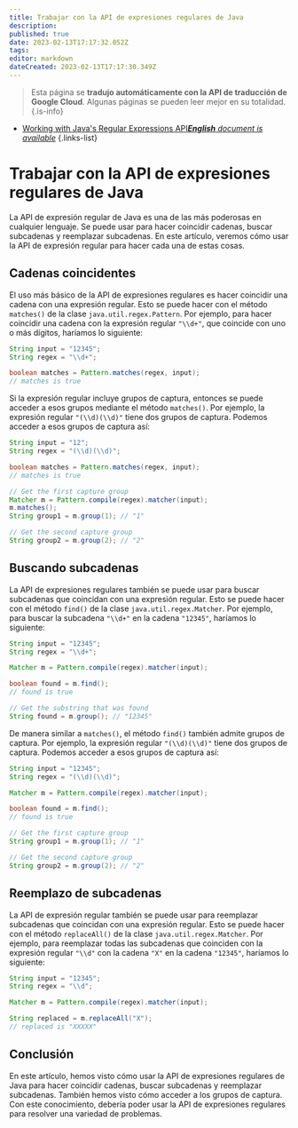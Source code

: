 ```yaml
---
title: Trabajar con la API de expresiones regulares de Java
description: 
published: true
date: 2023-02-13T17:17:32.052Z
tags: 
editor: markdown
dateCreated: 2023-02-13T17:17:30.349Z
---
```


> Esta página se **tradujo automáticamente con la API de traducción de Google Cloud**.
Algunas páginas se pueden leer mejor en su totalidad.{.is-info}



- [Working with Java's Regular Expressions API***English** document is available*](/en/Knowledge-base/Java/working-with-java-s-regular-expressions-api)
{.links-list}


# Trabajar con la API de expresiones regulares de Java

La API de expresión regular de Java es una de las más poderosas en cualquier lenguaje. Se puede usar para hacer coincidir cadenas, buscar subcadenas y reemplazar subcadenas. En este artículo, veremos cómo usar la API de expresión regular para hacer cada una de estas cosas.

## Cadenas coincidentes

El uso más básico de la API de expresiones regulares es hacer coincidir una cadena con una expresión regular. Esto se puede hacer con el método `matches()` de la clase `java.util.regex.Pattern`. Por ejemplo, para hacer coincidir una cadena con la expresión regular `"\\d+"`, que coincide con uno o más dígitos, haríamos lo siguiente:

```java
String input = "12345";
String regex = "\\d+";

boolean matches = Pattern.matches(regex, input);
// matches is true
```

Si la expresión regular incluye grupos de captura, entonces se puede acceder a esos grupos mediante el método `matches()`. Por ejemplo, la expresión regular `"(\\d)(\\d)"` tiene dos grupos de captura. Podemos acceder a esos grupos de captura así:

```java
String input = "12";
String regex = "(\\d)(\\d)";

boolean matches = Pattern.matches(regex, input);
// matches is true

// Get the first capture group
Matcher m = Pattern.compile(regex).matcher(input);
m.matches();
String group1 = m.group(1); // "1"

// Get the second capture group
String group2 = m.group(2); // "2"
```

## Buscando subcadenas

La API de expresiones regulares también se puede usar para buscar subcadenas que coincidan con una expresión regular. Esto se puede hacer con el método `find()` de la clase `java.util.regex.Matcher`. Por ejemplo, para buscar la subcadena `"\\d+"` en la cadena `"12345"`, haríamos lo siguiente:

```java
String input = "12345";
String regex = "\\d+";

Matcher m = Pattern.compile(regex).matcher(input);

boolean found = m.find();
// found is true

// Get the substring that was found
String found = m.group(); // "12345"
```

De manera similar a `matches()`, el método `find()` también admite grupos de captura. Por ejemplo, la expresión regular `"(\\d)(\\d)"` tiene dos grupos de captura. Podemos acceder a esos grupos de captura así:

```java
String input = "12345";
String regex = "(\\d)(\\d)";

Matcher m = Pattern.compile(regex).matcher(input);

boolean found = m.find();
// found is true

// Get the first capture group
String group1 = m.group(1); // "1"

// Get the second capture group
String group2 = m.group(2); // "2"
```

## Reemplazo de subcadenas

La API de expresión regular también se puede usar para reemplazar subcadenas que coincidan con una expresión regular. Esto se puede hacer con el método `replaceAll()` de la clase `java.util.regex.Matcher`. Por ejemplo, para reemplazar todas las subcadenas que coinciden con la expresión regular `"\\d"` con la cadena `"X"` en la cadena `"12345"`, haríamos lo siguiente:

```java
String input = "12345";
String regex = "\\d";

Matcher m = Pattern.compile(regex).matcher(input);

String replaced = m.replaceAll("X");
// replaced is "XXXXX"
```

## Conclusión

En este artículo, hemos visto cómo usar la API de expresiones regulares de Java para hacer coincidir cadenas, buscar subcadenas y reemplazar subcadenas. También hemos visto cómo acceder a los grupos de captura. Con este conocimiento, debería poder usar la API de expresiones regulares para resolver una variedad de problemas.